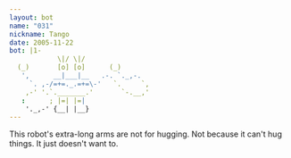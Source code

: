 ```yaml
---
layout: bot
name: "031"
nickname: Tango
date: 2005-11-22
bot: |1-
            \|/ \|/                
  (_)       [o] [o]      (_)       
   ',      __|___|__   .-. `._,-.  
     `. ,-/=+=._.=+=\-'   `.     `,
    ,-' '.`._______.'       `-.__,'
   :      ; |=| |=|                
    '._,-' {__| |__}               
---
```

This robot's extra-long arms are not for hugging. Not because it can't hug things. It just doesn't want to.